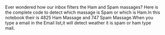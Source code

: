 Ever wondered how our inbox filters the Ham and Spam massages? Here is the complete code to detect which massage is Spam or which is Ham.In this notebook their is 4825 Ham Massage and 747 Spam Massage.When you type a email in the Email list,it will detect weather it is spam or ham type mail.

